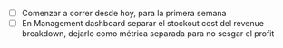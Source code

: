 - [ ] Comenzar a correr desde hoy, para la primera semana
- [ ] En Management dashboard separar el stockout cost del revenue breakdown, dejarlo como métrica separada para no sesgar el profit
